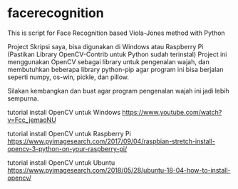 # facerecognition
This is script for Face Recognition based Viola-Jones method with Python

Project Skripsi saya, bisa digunakan di Windows atau Raspberry Pi (Pastikan Library OpenCV-Contrib untuk Python sudah terinstal)
Project ini menggunakan OpenCV sebagai library untuk pengenalan wajah, dan membutuhkan beberapa library python-pip agar program ini bisa berjalan seperti numpy, os-win, pickle, dan pillow.

Silakan kembangkan dan buat agar program pengenalan wajah ini jadi lebih sempurna.

tutorial install OpenCV untuk Windows
https://www.youtube.com/watch?v=Fcc_jemaoNU

tutorial install OpenCV untuk Raspberry Pi
https://www.pyimagesearch.com/2017/09/04/raspbian-stretch-install-opencv-3-python-on-your-raspberry-pi/

tutorial install OpenCV untuk Ubuntu
https://www.pyimagesearch.com/2018/05/28/ubuntu-18-04-how-to-install-opencv/
